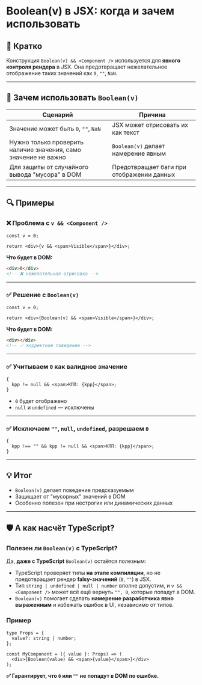 # Boolean(v) в JSX: когда и зачем использовать

## 📌 Кратко

Конструкция `Boolean(v) && <Component />` используется для **явного контроля рендера** в JSX. Она предотвращает нежелательное отображение таких значений как `0`, `""`, `NaN`.

---

## 🧠 Зачем использовать `Boolean(v)`

| Сценарий                                                        | Причина                                   |
| --------------------------------------------------------------- | ----------------------------------------- |
| Значение может быть `0`, `""`, `NaN`                            | JSX может отрисовать их как текст         |
| Нужно только проверить наличие значения, само значение не важно | `Boolean(v)` делает намерение явным       |
| Для защиты от случайного вывода "мусора" в DOM                  | Предотвращает баги при отображении данных |

---

## 🔍 Примеры

### ❌ Проблема с `v && <Component />`

```tsx
const v = 0;

return <div>{v && <span>Visible</span>}</div>;
```

**Что будет в DOM:**

```html
<div>0</div>
<!-- ❌ нежелательная отрисовка -->
```

---

### ✅ Решение с `Boolean(v)`

```tsx
const v = 0;

return <div>{Boolean(v) && <span>Visible</span>}</div>;
```

**Что будет в DOM:**

```html
<div></div>
<!-- ✅ корректное поведение -->
```

---

### ✅ Учитываем `0` как валидное значение

```tsx
{
  kpp != null && <span>КПП: {kpp}</span>;
}
```

- `0` будет отображено
- `null` и `undefined` — исключены

---

### ✅ Исключаем `""`, `null`, `undefined`, разрешаем `0`

```tsx
{
  kpp !== "" && kpp != null && <span>КПП: {kpp}</span>;
}
```

---

## 💡 Итог

- `Boolean(v)` делает поведение предсказуемым
- Защищает от "мусорных" значений в DOM
- Особенно полезен при нестрогих или динамических данных

---

## 🛡️ А как насчёт TypeScript?

### Полезен ли `Boolean(v)` с TypeScript?

Да, **даже с TypeScript** `Boolean(v)` остаётся полезным:

- TypeScript проверяет типы **на этапе компиляции**, но не предотвращает рендер **falsy-значений** (`0`, `""`) в JSX.
- Тип `string | undefined | null | number` вполне допустим, и `v && <Component />` может всё ещё вернуть `"", 0`, которые попадут в DOM.
- `Boolean(v)` помогает сделать **намерение разработчика явно выраженным** и избежать ошибок в UI, независимо от типов.

### Пример

```tsx
type Props = {
  value?: string | number;
};

const MyComponent = ({ value }: Props) => (
  <div>{Boolean(value) && <span>{value}</span>}</div>
);
```

**✅ Гарантирует, что `0` или `""` не попадут в DOM по ошибке.**
